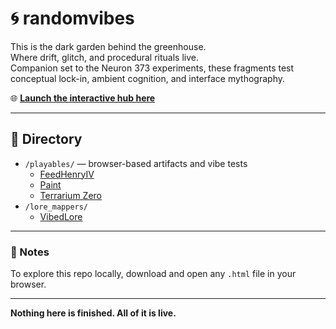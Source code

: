 # 🌀 randomvibes

This is the dark garden behind the greenhouse.  
Where drift, glitch, and procedural rituals live.  
Companion set to the Neuron 373 experiments, these fragments test conceptual lock-in, ambient cognition, and interface mythography.

🌐 **[Launch the interactive hub here](https://apocryphaleditor.github.io/randomvibes/)**

---

## 🧭 Directory

- `/playables/` — browser-based artifacts and vibe tests
  - [FeedHenryIV](https://apocryphaleditor.github.io/randomvibes/playables/FeedHenryIV.html)
  - [Paint](https://apocryphaleditor.github.io/randomvibes/playables/Paint.html)
  - [Terrarium Zero](https://apocryphaleditor.github.io/randomvibes/playables/Terrarium%20Zero/10.2b.html)
- `/lore_mappers/`
  - [VibedLore](https://apocryphaleditor.github.io/randomvibes/lore_mappers/VibedLore.html)

---

### 📝 Notes

To explore this repo locally, download and open any `.html` file in your browser.

---

**Nothing here is finished. All of it is live.**